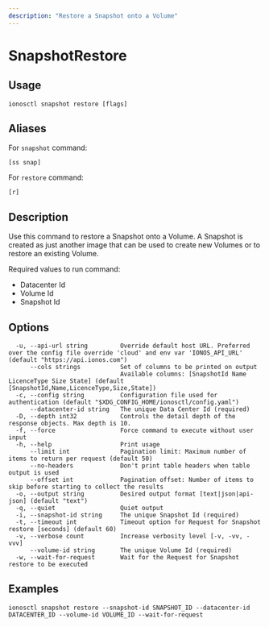 ```yaml
---
description: "Restore a Snapshot onto a Volume"
---
```


# SnapshotRestore

## Usage

```text
ionosctl snapshot restore [flags]
```

## Aliases

For `snapshot` command:

```text
[ss snap]
```

For `restore` command:

```text
[r]
```

## Description

Use this command to restore a Snapshot onto a Volume. A Snapshot is created as just another image that can be used to create new Volumes or to restore an existing Volume.

Required values to run command:

* Datacenter Id
* Volume Id
* Snapshot Id

## Options

```text
  -u, --api-url string         Override default host URL. Preferred over the config file override 'cloud' and env var 'IONOS_API_URL' (default "https://api.ionos.com")
      --cols strings           Set of columns to be printed on output 
                               Available columns: [SnapshotId Name LicenceType Size State] (default [SnapshotId,Name,LicenceType,Size,State])
  -c, --config string          Configuration file used for authentication (default "$XDG_CONFIG_HOME/ionosctl/config.yaml")
      --datacenter-id string   The unique Data Center Id (required)
  -D, --depth int32            Controls the detail depth of the response objects. Max depth is 10.
  -f, --force                  Force command to execute without user input
  -h, --help                   Print usage
      --limit int              Pagination limit: Maximum number of items to return per request (default 50)
      --no-headers             Don't print table headers when table output is used
      --offset int             Pagination offset: Number of items to skip before starting to collect the results
  -o, --output string          Desired output format [text|json|api-json] (default "text")
  -q, --quiet                  Quiet output
  -i, --snapshot-id string     The unique Snapshot Id (required)
  -t, --timeout int            Timeout option for Request for Snapshot restore [seconds] (default 60)
  -v, --verbose count          Increase verbosity level [-v, -vv, -vvv]
      --volume-id string       The unique Volume Id (required)
  -w, --wait-for-request       Wait for the Request for Snapshot restore to be executed
```

## Examples

```text
ionosctl snapshot restore --snapshot-id SNAPSHOT_ID --datacenter-id DATACENTER_ID --volume-id VOLUME_ID --wait-for-request
```

